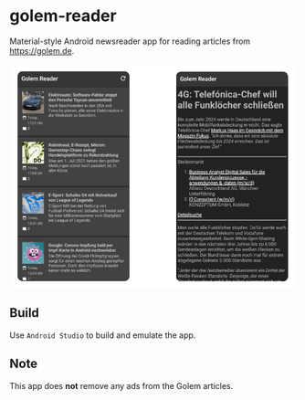 # golem-reader
Material-style Android newsreader app for reading articles from https://golem.de.

<p align="center">
  <img src="images/golem_reader.png">
</p>
  
## Build
Use `Android Studio` to build and emulate the app.

## Note
This app does **not** remove any ads from the Golem articles. 
